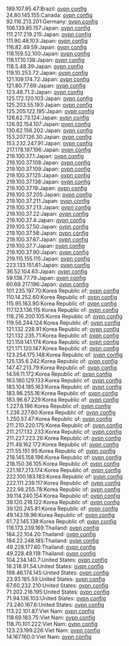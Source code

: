 189.107.95.47:Brazil: [ovpn config](vpn/189_107_95_47.ovpn)  
24.80.145.155:Canada: [ovpn config](vpn/24_80_145_155.ovpn)  
92.116.213.201:Germany: [ovpn config](vpn/92_116_213_201.ovpn)  
106.139.85.157:Japan: [ovpn config](vpn/106_139_85_157.ovpn)  
111.217.219.215:Japan: [ovpn config](vpn/111_217_219_215.ovpn)  
111.90.48.103:Japan: [ovpn config](vpn/111_90_48_103.ovpn)  
116.82.49.59:Japan: [ovpn config](vpn/116_82_49_59.ovpn)  
118.159.52.100:Japan: [ovpn config](vpn/118_159_52_100.ovpn)  
118.17.10.138:Japan: [ovpn config](vpn/118_17_10_138.ovpn)  
118.5.48.39:Japan: [ovpn config](vpn/118_5_48_39.ovpn)  
119.10.253.72:Japan: [ovpn config](vpn/119_10_253_72.ovpn)  
121.109.174.72:Japan: [ovpn config](vpn/121_109_174_72.ovpn)  
121.80.77.69:Japan: [ovpn config](vpn/121_80_77_69.ovpn)  
123.48.71.3:Japan: [ovpn config](vpn/123_48_71_3.ovpn)  
125.172.120.103:Japan: [ovpn config](vpn/125_172_120_103.ovpn)  
125.203.55.193:Japan: [ovpn config](vpn/125_203_55_193.ovpn)  
125.205.122.195:Japan: [ovpn config](vpn/125_205_122_195.ovpn)  
126.62.73.124:Japan: [ovpn config](vpn/126_62_73_124.ovpn)  
126.92.154.107:Japan: [ovpn config](vpn/126_92_154_107.ovpn)  
130.62.156.202:Japan: [ovpn config](vpn/130_62_156_202.ovpn)  
153.207.126.30:Japan: [ovpn config](vpn/153_207_126_30.ovpn)  
153.232.247.91:Japan: [ovpn config](vpn/153_232_247_91.ovpn)  
217.178.197.196:Japan: [ovpn config](vpn/217_178_197_196.ovpn)  
219.100.37.1:Japan: [ovpn config](vpn/219_100_37_1.ovpn)  
219.100.37.108:Japan: [ovpn config](vpn/219_100_37_108.ovpn)  
219.100.37.109:Japan: [ovpn config](vpn/219_100_37_109.ovpn)  
219.100.37.125:Japan: [ovpn config](vpn/219_100_37_125.ovpn)  
219.100.37.138:Japan: [ovpn config](vpn/219_100_37_138.ovpn)  
219.100.37.19:Japan: [ovpn config](vpn/219_100_37_19.ovpn)  
219.100.37.205:Japan: [ovpn config](vpn/219_100_37_205.ovpn)  
219.100.37.211:Japan: [ovpn config](vpn/219_100_37_211.ovpn)  
219.100.37.213:Japan: [ovpn config](vpn/219_100_37_213.ovpn)  
219.100.37.22:Japan: [ovpn config](vpn/219_100_37_22.ovpn)  
219.100.37.4:Japan: [ovpn config](vpn/219_100_37_4.ovpn)  
219.100.37.50:Japan: [ovpn config](vpn/219_100_37_50.ovpn)  
219.100.37.58:Japan: [ovpn config](vpn/219_100_37_58.ovpn)  
219.100.37.67:Japan: [ovpn config](vpn/219_100_37_67.ovpn)  
219.100.37.7:Japan: [ovpn config](vpn/219_100_37_7.ovpn)  
219.100.37.90:Japan: [ovpn config](vpn/219_100_37_90.ovpn)  
219.115.155.115:Japan: [ovpn config](vpn/219_115_155_115.ovpn)  
223.133.151.61:Japan: [ovpn config](vpn/223_133_151_61.ovpn)  
36.52.104.63:Japan: [ovpn config](vpn/36_52_104_63.ovpn)  
59.138.77.79:Japan: [ovpn config](vpn/59_138_77_79.ovpn)  
60.69.217.196:Japan: [ovpn config](vpn/60_69_217_196.ovpn)  
101.235.197.70:Korea Republic of: [ovpn config](vpn/101_235_197_70.ovpn)  
110.14.252.60:Korea Republic of: [ovpn config](vpn/110_14_252_60.ovpn)  
115.95.163.90:Korea Republic of: [ovpn config](vpn/115_95_163_90.ovpn)  
117.123.136.115:Korea Republic of: [ovpn config](vpn/117_123_136_115.ovpn)  
118.216.200.105:Korea Republic of: [ovpn config](vpn/118_216_200_105.ovpn)  
119.56.244.124:Korea Republic of: [ovpn config](vpn/119_56_244_124.ovpn)  
121.132.228.91:Korea Republic of: [ovpn config](vpn/121_132_228_91.ovpn)  
121.132.235.71:Korea Republic of: [ovpn config](vpn/121_132_235_71.ovpn)  
121.159.141.174:Korea Republic of: [ovpn config](vpn/121_159_141_174.ovpn)  
121.171.120.147:Korea Republic of: [ovpn config](vpn/121_171_120_147.ovpn)  
123.254.175.148:Korea Republic of: [ovpn config](vpn/123_254_175_148.ovpn)  
125.135.6.242:Korea Republic of: [ovpn config](vpn/125_135_6_242.ovpn)  
147.47.213.79:Korea Republic of: [ovpn config](vpn/147_47_213_79.ovpn)  
14.56.11.172:Korea Republic of: [ovpn config](vpn/14_56_11_172.ovpn)  
163.180.129.133:Korea Republic of: [ovpn config](vpn/163_180_129_133.ovpn)  
183.104.185.163:Korea Republic of: [ovpn config](vpn/183_104_185_163.ovpn)  
183.96.255.16:Korea Republic of: [ovpn config](vpn/183_96_255_16.ovpn)  
183.96.67.229:Korea Republic of: [ovpn config](vpn/183_96_67_229.ovpn)  
1.227.6.196:Korea Republic of: [ovpn config](vpn/1_227_6_196.ovpn)  
1.236.227.60:Korea Republic of: [ovpn config](vpn/1_236_227_60.ovpn)  
1.250.57.47:Korea Republic of: [ovpn config](vpn/1_250_57_47.ovpn)  
211.210.220.175:Korea Republic of: [ovpn config](vpn/211_210_220_175.ovpn)  
211.217.132.233:Korea Republic of: [ovpn config](vpn/211_217_132_233.ovpn)  
211.227.223.26:Korea Republic of: [ovpn config](vpn/211_227_223_26.ovpn)  
211.49.162.172:Korea Republic of: [ovpn config](vpn/211_49_162_172.ovpn)  
211.55.151.95:Korea Republic of: [ovpn config](vpn/211_55_151_95.ovpn)  
218.145.158.196:Korea Republic of: [ovpn config](vpn/218_145_158_196.ovpn)  
218.150.36.105:Korea Republic of: [ovpn config](vpn/218_150_36_105.ovpn)  
221.167.213.174:Korea Republic of: [ovpn config](vpn/221_167_213_174.ovpn)  
222.100.183.183:Korea Republic of: [ovpn config](vpn/222_100_183_183.ovpn)  
222.111.239.117:Korea Republic of: [ovpn config](vpn/222_111_239_117.ovpn)  
222.98.255.78:Korea Republic of: [ovpn config](vpn/222_98_255_78.ovpn)  
39.114.240.154:Korea Republic of: [ovpn config](vpn/39_114_240_154.ovpn)  
39.120.218.122:Korea Republic of: [ovpn config](vpn/39_120_218_122.ovpn)  
39.120.245.81:Korea Republic of: [ovpn config](vpn/39_120_245_81.ovpn)  
49.143.19.96:Korea Republic of: [ovpn config](vpn/49_143_19_96.ovpn)  
61.72.145.138:Korea Republic of: [ovpn config](vpn/61_72_145_138.ovpn)  
118.173.239.169:Thailand: [ovpn config](vpn/118_173_239_169.ovpn)  
184.22.104.20:Thailand: [ovpn config](vpn/184_22_104_20.ovpn)  
184.22.248.185:Thailand: [ovpn config](vpn/184_22_248_185.ovpn)  
49.228.177.80:Thailand: [ovpn config](vpn/49_228_177_80.ovpn)  
49.228.49.118:Thailand: [ovpn config](vpn/49_228_49_118.ovpn)  
104.234.140.7:United States: [ovpn config](vpn/104_234_140_7.ovpn)  
18.218.91.54:United States: [ovpn config](vpn/18_218_91_54.ovpn)  
198.46.174.145:United States: [ovpn config](vpn/198_46_174_145.ovpn)  
23.93.185.59:United States: [ovpn config](vpn/23_93_185_59.ovpn)  
67.60.232.210:United States: [ovpn config](vpn/67_60_232_210.ovpn)  
71.202.216.195:United States: [ovpn config](vpn/71_202_216_195.ovpn)  
71.94.136.103:United States: [ovpn config](vpn/71_94_136_103.ovpn)  
73.240.167.6:United States: [ovpn config](vpn/73_240_167_6.ovpn)  
113.22.101.87:Viet Nam: [ovpn config](vpn/113_22_101_87.ovpn)  
118.69.183.75:Viet Nam: [ovpn config](vpn/118_69_183_75.ovpn)  
118.70.101.222:Viet Nam: [ovpn config](vpn/118_70_101_222.ovpn)  
123.23.199.226:Viet Nam: [ovpn config](vpn/123_23_199_226.ovpn)  
14.167.160.0:Viet Nam: [ovpn config](vpn/14_167_160_0.ovpn)  
